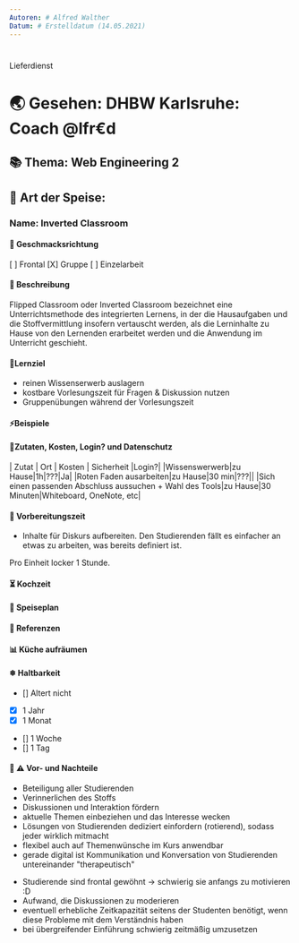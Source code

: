 ```yaml
---
Autoren: # Alfred Walther
Datum: # Erstelldatum (14.05.2021)
---
```


# <!-- Name des Rezepts -->
Lieferdienst
# 🌏 Gesehen: DHBW Karlsruhe: Coach @lfr€d

## 📚 Thema: Web Engineering 2

## 🍲 Art der Speise: <!-- Art der Speise: Vorspeise , Hauptgang, Desert -->

### Name: Inverted Classroom


#### 🍹 Geschmacksrichtung
[ ] Frontal
[X] Gruppe
[ ] Einzelarbeit

#### 📄 Beschreibung 
Flipped Classroom oder Inverted Classroom bezeichnet eine Unterrichtsmethode des integrierten Lernens, in der die Hausaufgaben und die Stoffvermittlung insofern vertauscht werden, als die Lerninhalte zu Hause von den Lernenden erarbeitet werden und die Anwendung im Unterricht geschieht.

#### 🏁Lernziel
* reinen Wissenserwerb auslagern
* kostbare Vorlesungszeit für Fragen & Diskussion nutzen
* Gruppenübungen während der Vorlesungszeit

#### ⚡Beispiele

#### 📜Zutaten, Kosten, Login? und Datenschutz 
<!-- Bei den Zutaten sind die Kosten zu bedenken. Weiterhin könnte man hier eine Anmerkung zum Datenschutz machen. -->

| Zutat | Ort | Kosten | Sicherheit |Login?|
|Wissenswerwerb|zu Hause|1h|???|Ja|
|Roten Faden ausarbeiten|zu Hause|30 min|???||
|Sich einen passenden Abschluss aussuchen + Wahl des Tools|zu Hause|30 Minuten|Whiteboard, OneNote, etc|

#### 🚧 Vorbereitungszeit 
<!-- Hier geht es darum, wie lange eine Vorbereitung für die Einheit dauert. Ein Lernvideo kann mehrere Stunden dauern. -->
* Inhalte für Diskurs aufbereiten. Den Studierenden fällt es einfacher an etwas zu arbeiten, was bereits definiert ist.

Pro Einheit locker 1 Stunde.

#### ⏳ Kochzeit 
<!-- bspw. "max. 10 Minuten" wie lange wird dieses Format angewendet -->

#### 🍴 Speiseplan 
<!--
Ablauf
    Hier sollte man ganz genau beschreiben, wie das geht, damit es auch gut ankommt. Ein Poll, beispielsweise, wo nur der Fragesteller die Antworten sieht ist nicht best-practice. Daher bitte gerne viel Detail hier, dass man das Szenario wirklich nachstellen kann.
    
    Zu vermeiden ist ala: "Kochen Sie die Nudeln bis sie fertig sind." 
--> 

#### 📑 Referenzen
<!-- Hier wäre es sehr schön, wenn man ein Beispiel zeigen könnte, das idealerweise offen, zb auf GIT liegt. -->

#### 📊 Küche aufräumen 

#### ❄ Haltbarkeit
<!--
    Einmal hergestellt, wie Joghurt z.B., kann man die Einheit leicht wieder verwenden, sodass die Vorbereitungszeit amortiziert wird.

    Die entsprechende Box ankreuzen: - [x]
-->

- [] Altert nicht
- [x] 1 Jahr
- [x] 1 Monat
- [] 1 Woche
- [] 1 Tag
<!-- - [] eigene Angabe -->

#### 🤔 ⚠️ Vor- und Nachteile
<!-- Diskussion -->
+ Beteiligung aller Studierenden
+ Verinnerlichen des Stoffs
+ Diskussionen und Interaktion fördern
+ aktuelle Themen einbeziehen und das Interesse wecken
+ Lösungen von Studierenden dediziert einfordern (rotierend), sodass jeder wirklich mitmacht
+ flexibel auch auf Themenwünsche im Kurs anwendbar
+ gerade digital ist Kommunikation und Konversation von Studierenden untereinander "therapeutisch" 

- Studierende sind frontal gewöhnt -> schwierig sie anfangs zu motivieren :D
- Aufwand, die Diskussionen zu moderieren
- eventuell erhebliche Zeitkapazität seitens der Studenten benötigt, wenn diese Probleme mit dem Verständnis haben
- bei übergreifender Einführung schwierig zeitmäßig umzusetzen


